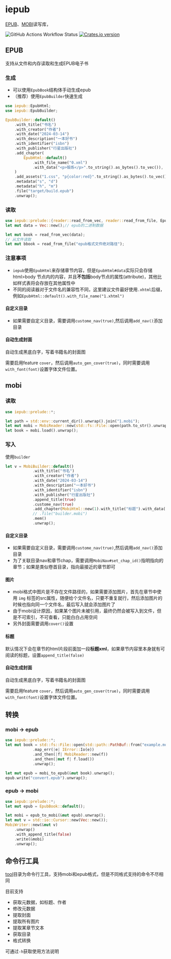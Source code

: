 # iepub

[EPUB](https://www.w3.org/TR/2023/REC-epub-33-20230525/)、[MOBI](https://wiki.mobileread.com/wiki/MOBI)读写库，

![GitHub Actions Workflow Status](https://img.shields.io/github/actions/workflow/status/inkroom/iepub/release.yml?label=CI)
[![Crates.io version](https://img.shields.io/crates/v/iepub.svg)](https://crates.io/crates/iepub)

## EPUB

支持从文件和内存读取和生成EPUB电子书

### 生成

- 可以使用`EpubBook`结构体手动生成epub
- （推荐）使用`EpubBuilder`快速生成

```rust
use iepub::EpubHtml;
use iepub::EpubBuilder;

EpubBuilder::default()
    .with_title("书名")
    .with_creator("作者")
    .with_date("2024-03-14")
    .with_description("一本好书")
    .with_identifier("isbn")
    .with_publisher("行星出版社")
    .add_chapter(
        EpubHtml::default()
            .with_file_name("0.xml")
            .with_data("<p>锻炼</p>".to_string().as_bytes().to_vec()),
    )
    .add_assets("1.css", "p{color:red}".to_string().as_bytes().to_vec())
    .metadata("s", "d")
    .metadata("h", "m")
    .file("target/build.epub")
    .unwrap();

```

### 读取

```rust
use iepub::prelude::{reader::read_from_vec, reader::read_from_file, EpubHtml};
let mut data = Vec::new();// epub的二进制数据

let mut book = read_from_vec(data);
// 从文件读取
let mut bbook = read_from_file("epub格式文件绝对路径");

```

### 注意事项

- `iepub`使用`EpubHtml`来存储章节内容，但是`EpubHtml#data`实际只会存储 html>body 节点内的内容，并且**不包括**body节点的属性(attribute)，其他比如样式表将会存放在其他属性中
- 不同的阅读器对于文件名的兼容性不同，这里建议文件最好使用`.xhtml`后缀，例如`EpubHtml::default().with_file_name("1.xhtml")`


#### 自定义目录

- 如果需要自定义目录，需要调用`custome_nav(true)`,然后调用`add_nav()`添加目录

#### 自动生成封面

自动生成黑底白字，写着书籍名的封面图

需要启用feature `cover`，然后调用`auto_gen_cover(true)`，同时需要调用`with_font(font)`设置字体文件位置。


## mobi

### 读取

```rust
use iepub::prelude::*;

let path = std::env::current_dir().unwrap().join("1.mobi");
let mut mobi = MobiReader::new(std::fs::File::open(path.to_str().unwrap()).unwrap()).unwrap();
let book = mobi.load().unwrap();
```

### 写入

使用`builder`

```rust
let v = MobiBuilder::default()
            .with_title("书名")
            .with_creator("作者")
            .with_date("2024-03-14")
            .with_description("一本好书")
            .with_identifier("isbn")
            .with_publisher("行星出版社")
            .append_title(true)
            .custome_nav(true)
            .add_chapter(MobiHtml::new(1).with_title("标题").with_data("<p>锻炼</p>".as_bytes().to_vec()))
            // .file("builder.mobi")
            .mem()
            .unwrap();
```

#### 自定义目录

- 如果需要自定义目录，需要调用`custome_nav(true)`,然后调用`add_nav()`添加目录
- 为了关联目录nav和章节chap，需要调用`MobiNav#set_chap_id()`指明指向的章节；如果是类似卷首目录，指向最接近的章节即可

#### 图片

- mobi格式中图片是不存在文件路径的，如果需要添加图片，首先在章节中使用 `img` 标签的src属性，随便给个文件名，只要不重复就行，然后添加图片的时候也指向同一个文件名，最后写入就会添加图片了
- 由于mobi设计原因，如果某个图片未被引用，最终仍然会被写入到文件，但是不可索引，不可查看，只能白白占用空间
- 另外封面需要调用`cover()`设置


#### 标题

默认情况下会在章节的html片段前面加一段**标题xml**，如果章节内容里本身就有可阅读的标题，设置`append_title(false)`

#### 自动生成封面

自动生成黑底白字，写着书籍名的封面图

需要启用feature `cover`，然后调用`auto_gen_cover(true)`，同时需要调用`with_font(font)`设置字体文件位置。

## 转换

### mobi -> epub

```rust
use iepub::prelude::*;
let mut book = std::fs::File::open(std::path::PathBuf::from("example.mobi"))
            .map_err(|e| IError::Io(e))
            .and_then(|f| MobiReader::new(f))
            .and_then(|mut f| f.load())
            .unwrap();

let mut epub = mobi_to_epub(&mut book).unwrap();
epub.write("convert.epub").unwrap();
```

### epub -> mobi

```rust
use iepub::prelude::*;
let mut epub = EpubBook::default();

let mobi = epub_to_mobi(&mut epub).unwrap();
let mut v = std::io::Cursor::new(Vec::new());
MobiWriter::new(&mut v)
    .unwrap()
    .with_append_title(false)
    .write(&mobi)
    .unwrap();
```

## 命令行工具

[tool](https://github.com/inkroom/iepub/releases)目录为命令行工具，支持mobi和epub格式，但是不同格式支持的命令不尽相同

目前支持
- 获取元数据，如标题、作者
- 修改元数据
- 提取封面
- 提取所有图片
- 提取某章节文本
- 获取目录
- 格式转换

可通过`-h`获取使用方法说明
